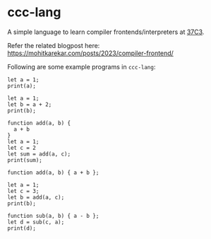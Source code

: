 # ccc-lang

A simple language to learn compiler frontends/interpreters at [37C3](https://events.ccc.de/congress/2023/hub/en/event/building-tiny-programming-languages-mohit-karekar/).

Refer the related blogpost here: https://mohitkarekar.com/posts/2023/compiler-frontend/

Following are some example programs in `ccc-lang`:

```
let a = 1;
print(a);
```

```
let a = 1;
let b = a + 2;
print(b);
```

```
function add(a, b) {
  a + b
}
let a = 1;
let c = 2
let sum = add(a, c);
print(sum);
```

```
function add(a, b) { a + b };

let a = 1;
let c = 3;
let b = add(a, c);
print(b);

function sub(a, b) { a - b };
let d = sub(c, a);
print(d);
```
